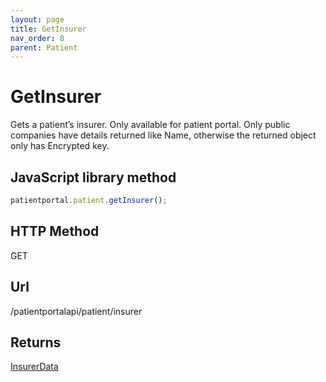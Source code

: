 ```yaml
---
layout: page
title: GetInsurer
nav_order: 8
parent: Patient
---
```


# GetInsurer

Gets a patient’s insurer. Only available for patient portal. Only public companies have details returned like Name, otherwise the returned object only has Encrypted key.

## JavaScript library method

```javascript
patientportal.patient.getInsurer();
```

## HTTP Method

GET

## ****Url****

/patientportalapi/patient/insurer

## Returns

[InsurerData](#_InsurerData)

